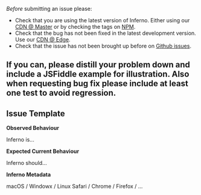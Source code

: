 *Before* submitting an issue please:
- Check that you are using the latest version of Inferno. Either using our [CDN @ Master](http://cdn.infernojs.org/latest/inferno.js) or by checking the tags on [NPM](http://www.npmjs.com/package/inferno).
- Check that the bug has not been fixed in the latest development version. Use our [CDN @ Edge](http://cdn.infernojs.org/edge/inferno.js).
- Check that the issue has not been brought up before on [Github issues](http://www.github.com/infernojs/inferno/issues).

**If you can, please distill your problem down and include a JSFiddle example for illustration. Also when requesting bug fix please include at least one test to avoid regression.**
---

## Issue Template

**Observed Behaviour**

Inferno is...

**Expected Current Behaviour**

Inferno should... 

**Inferno Metadata**

macOS / Windowx / Linux
Safari / Chrome / Firefox / ... 

<!-- Love inferno? Please consider supporting our collective:
👉  https://opencollective.com/inferno/donate -->
